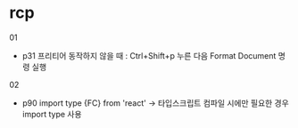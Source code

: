 # rcp

01

- p31 프리티어 동작하지 않을 때 : Ctrl+Shift+p 누른 다음 Format Document 명령 실행

02

- p90 import type {FC} from 'react' -> 타입스크립트 컴파일 시에만 필요한 경우 import type 사용
